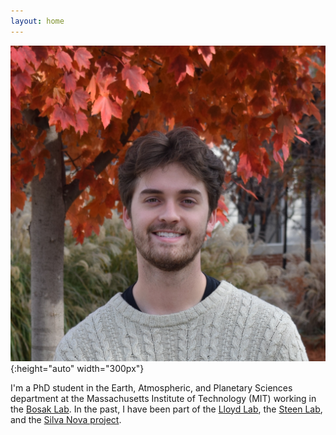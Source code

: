 ```yaml
---
layout: home
---
```


![headshot](images/headshot.jpeg){:height="auto" width="300px"}

I'm a PhD student in the Earth, Atmospheric, and Planetary Sciences department at the Massachusetts Institute of Technology (MIT) working in the [Bosak Lab](https://www.experimentalgeobiology.mit.edu/). In the past, I have been part of the [Lloyd Lab](https://lloydlab.utk.edu/), the [Steen Lab](https://adsteen.github.io/), and the [Silva Nova project](https://www.above-belowgroundinteractions.com/silva-nova).